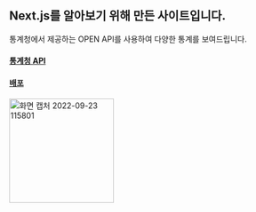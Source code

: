 ## Next.js를 알아보기 위해 만든 사이트입니다.
통계청에서 제공하는 OPEN API를 사용하여 다양한 통계를 보여드립니다.
#### [통계청 API](https://kosis.kr/openapi/index/index.jsp)
#### [배포](https://vercel.com/baesku789/next-ex/deployments)
<img width="188" alt="화면 캡처 2022-09-23 115801" src="https://user-images.githubusercontent.com/39040522/191884397-f970513a-e51b-4f7a-8d0c-038816bbbb1e.png">
